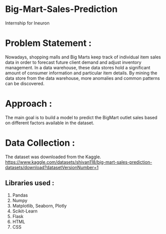 # Big-Mart-Sales-Prediction
Internship for Ineuron

# Problem Statement :
Nowadays, shopping malls and Big Marts keep track of individual item sales data in order to forecast future client demand and adjust inventory management. In a data warehouse, these data stores hold a significant amount of consumer information and particular item details. By mining the data store from the data warehouse, more anomalies and common patterns can be discovered.

# Approach :
The main goal is to build a model to predict the BigMart outlet sales based on different factors available in the dataset.

# Data Collection : 
The dataset was downloaded from the Kaggle. 
https://www.kaggle.com/datasets/shivan118/big-mart-sales-prediction-datasets/download?datasetVersionNumber=1

## Libraries used :
1) Pandas
2) Numpy
3) Matplotlib, Seaborn, Plotly
4) Scikit-Learn
5) Flask
6) HTML
7) CSS
   




